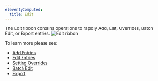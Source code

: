 ```yaml
---
eleventyComputed:
  title: Edit
---
```

The Edit ribbon contains operations to rapidly Add, Edit, Overrides, Batch Edit, or Export entries.
![Edit ribbon](https://cdnweb.devolutions.net/docs/docs_en_rdm_mac_clip10332.png)

To learn more please see:

* [Add Entries](/rdm/mac/commands/edit/entries/)
* [Edit Entries](/rdm/mac/commands/edit/edit-entries/)
* [Setting Overrides](/rdm/mac/commands/edit/setting-overrides/)
* [Batch Edit](/rdm/mac/commands/edit/batch/)
* [Export](/rdm/mac/commands/edit/export-entry/)
